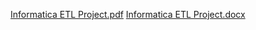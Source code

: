 [Informatica ETL Project.pdf](https://github.com/MohamedKaram97/ETL-Informatica-Power-Center-/files/15166328/Informatica.ETL.Project.pdf)
[Informatica ETL Project.docx](https://github.com/MohamedKaram97/ETL-Informatica-Power-Center-/files/15166333/Informatica.ETL.Project.docx)
